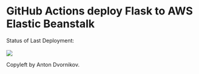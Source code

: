 # GitHub Actions deploy Flask to AWS Elastic Beanstalk

Status of Last Deployment:<br><br>
<img src="https://github.com/antonmd/github-actions-part-2-basics/workflows/flesk-to-amazon/badge.svg?branch=master"><br>

Copyleft by Anton Dvornikov.
